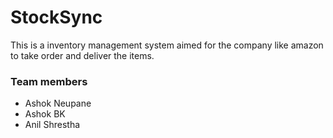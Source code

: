 # StockSync

This is a inventory management system aimed for the company like amazon to take order and deliver the items.

### Team members
- Ashok Neupane
- Ashok BK
- Anil Shrestha